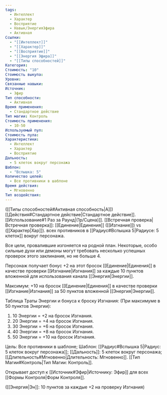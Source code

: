 ```yaml
---
tags:
  - Интеллект
  - Характер
  - Восприятие
  - Навык/ЭнергияЭфира
  - Активная
Ссылки:
  - "[[Интеллект]]"
  - "[[Характер]]"
  - "[[Восприятие]]"
  - "[[Энергия Эфира]]"
  - "[[Типы способностей]]"
Категория: 
Стоимость: "10"
Стоимость выкупа: 
Уровни: 
Связанные навыки: 
Источник:
  - Эфир
Тип способности:
  - Активная
Время применения:
  - Стандартное действие
Тип магии: Контроль
Стоимость применения:
  - 10-50
Используемый пул: 
Стоимость пула: 
Характеристики:
  - Интеллект
  - Характер
  - Восприятие
Дальность:
  - 5 клеток вокруг персонажа
Шаблон:
  - "Вспышка: 5"
Количество целей:
  - Все противники в шаблоне
Время действия:
  - Мгновенно
Тип воздействия:
---
```

([[Типы способностей#Активная способность|А]]) [[Действия#Стандартное действие|Стандартное действие]]. [[Использование#1 Раз за Раунд|(1р/Сцена)]]. [[Встречная проверка|Встречная проверка]]: [[Единение|Единения]] ([[Изгнание]]) vs ([[Характер|Хар]]). всех противников в [[Радиус#Вспышка 5|Радиусе: 5 клеток]] вокруг персонажа. 

Все цели, провалившие изгоняется на родной план. Некоторые, особо сильные духи или демоны  могут требовать несколько успешных проверок этого заклинания, но не больше 4.

Персонаж получает бонус +2 на этот бросок [[Единение|Единения]] в качестве проверки [[Изгнание|Изгнания]] за каждые 10 пунктов вложенной для использования канала [[Энергия|Энергии]]. 

Максимум: +10 на бросок [[Единение|Единения]] в качестве проверки [[Изгнание|Изгнания]] за 50 пунктов вложенной [[Энергия|Энергии]]. 

Таблица Траты Энергии и бонуса к броску Изгнания:
(При максимуме в 50 пунктов Энергии):

1. 10 Энергии = +2 на бросок Изгнания.
2. 20 Энергии = +4 на бросок Изгнания.
3. 30 Энергии = +6 на бросок Изгнания.
4. 40 Энергии = +8 на бросок Изгнания. 
5. 50 Энергии = +10 на бросок Изгнания.

Цель: Все противники в шаблоне; Шаблон: [[Радиус#Вспышка 5|Радиус: 5 клеток вокруг персонажа]]; [[Дальность]]: 5 клеток вокруг персонажа; [[Длительность#Мгновенно|Длительность: Мгновенно]]. 
[[Тип Магии#Контроль|Тип Магии: Контроль]]. 

Открывает доступ к [[Источник#Эфир|Источнику: Эфир]] для всех [[Формы Контроля|Форм Контроля]]. 

([[Энергия|Эн]]: 10 пунктов за каждые +2 на проверку Изгнания)